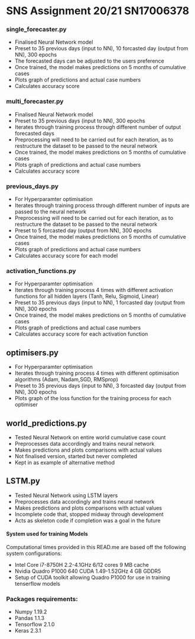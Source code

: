 # SNS Assignment 20/21 SN17006378

### single_forecaster.py
- Finalised Neural Network model
- Preset to 35 previous days (input to NN), 10 forcasted day (output from NN), 300 epochs
- The forecasted days can be adjusted to the users preference 
- Once trained, the model makes predictions on 5 months of cumulative cases
- Plots graph of predictions and actual case numbers
- Calculates accuracy score

### multi_forecaster.py
- Finalised Neural Network model
- Preset to 35 previous days (input to NN), 300 epochs
- Iterates through training process through different number of output forecasted days
- Preprocessing will need to be carried out for each iteration, as to restructure the dataset to be passed to the neural network
- Once trained, the model makes predictions on 5 months of cumulative cases
- Plots graph of predictions and actual case numbers
- Calculates accuracy score

### previous_days.py
- For Hyperparamter optimisation
- Iterates through training process through different number of inputs are passed to the neural network
- Preprocessing will need to be carried out for each iteration, as to restructure the dataset to be passed to the neural network
- Preset to 5 forcasted day (output from NN), 300 epochs 
- Once trained, the model makes predictions on 5 months of cumulative cases
- Plots graph of predictions and actual case numbers
- Calculates accuracy score for each model

### activation_functions.py
- For Hyperparamter optimisation
- Iterates through training process 4 times with different activation functions for all hidden layers (Tanh, Relu, Sigmoid, Linear)
- Preset to 35 previous days (input to NN), 1 forcasted day (output from NN), 300 epochs 
- Once trained, the model makes predictions on 5 months of cumulative cases
- Plots graph of predictions and actual case numbers
- Calculates accuracy score for each activation function


## optimisers.py
- For Hyperparamter optimisation
- Iterates through training process 4 times with different optimisation algorithms (Adam, Nadam,SGD, RMSprop)
- Preset to 35 previous days (input to NN), 3 forcasted day (output from NN), 300 epochs 
- Plots graph of the loss function for the training process for each optimiser


## world_predictions.py
- Tested Neural Network on entire world cumulative case count
- Preprocesses data accordingly and trains neural network
- Makes predictions and plots comparisons with actual values
- Not finalised version, started but never completed
- Kept in as example of alternative method

## LSTM.py
- Tested Neural Network using LSTM layers
- Preprocesses data accordingly and trains neural network
- Makes predictions and plots comparisons with actual values
- Incomplete code that, stopped midway through development
- Acts as skeleton code if completion was a goal in the future


#### System used for training Models
Computational times provided in this READ.me are based off the following system configurations:
 - Intel Core i7-8750H	2.2-4.1GHz	6/12 cores	9 MB cache
 - Nvidia Quadro P1000	640 CUDA 1.49-1.52GHz	4 GB GDDR5
 - Setup of CUDA toolkit allowing Quadro P1000 for use in training tenserflow models
 
### Packages requirements:
- Numpy 1.19.2
- Pandas 1.1.3
- Tensorflow 2.1.0
- Keras 2.3.1
